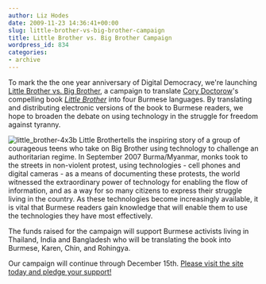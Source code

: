 ```yaml
---
author: Liz Hodes
date: 2009-11-23 14:36:41+00:00
slug: little-brother-vs-big-brother-campaign
title: Little Brother vs. Big Brother Campaign
wordpress_id: 834
categories:
- archive
---
```


To mark the the one year anniversary of Digital Democracy, we're launching [Little Brother vs. Big Brother](http://www.kickstarter.com/projects/1033999452/little-brother-vs-big-brother), a campaign to translate [Cory Doctorow](http://craphound.com/bio.php)'s compelling book [_Little Brother_](http://craphound.com/littlebrother/about/) into four Burmese languages. By translating and distributing electronic versions of the book to Burmese readers, we hope to broaden the debate on using technology in the struggle for freedom against tyranny.

![little_brother-4x3b](https://s3.amazonaws.com/digidem-www/wp-content/uploads/2009/11/little_brother-4x3b2-300x225.png)
Little Brothertells the inspiring story of a group of courageous teens who take on Big Brother using technology to challenge an authoritarian regime. In September 2007 Burma/Myanmar, monks took to the streets in non-violent protest, using technologies - cell phones and digital cameras - as a means of documenting these protests, the world witnessed the extraordinary power of technology for enabling the flow of information, and as a way for so many citizens to express their struggle living in the country. As these technologies become increasingly available, it is vital that Burmese readers gain knowledge that will enable them to use the technologies they have most effectively.

The funds raised for the campaign will support Burmese activists living in Thailand, India and Bangladesh who will be translating the book into Burmese, Karen, Chin, and Rohingya.

Our campaign will continue through December 15th. [Please visit the site today and pledge your support!](http://www.kickstarter.com/projects/1033999452/little-brother-vs-big-brother)
